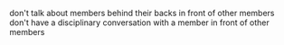 don't talk about members behind their backs in front of other members
don't have a disciplinary conversation with a member in front of other members

